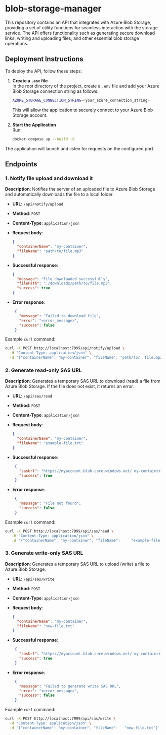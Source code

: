 # blob-storage-manager

This repository contains an API that integrates with Azure Blob Storage, providing a set of utility functions for seamless interaction with the storage service. The API offers functionality such as generating secure download links, writing and uploading files, and other essential blob storage operations.

## Deployment Instructions

To deploy the API, follow these steps:

1. **Create a `.env` file**  
   In the root directory of the project, create a `.env` file and add your Azure Blob Storage connection string as follows:

   ```bash
   AZURE_STORAGE_CONNECTION_STRING=<your_azure_connection_string>
   ```

   This will allow the application to securely connect to your Azure Blob Storage account.


2. **Start the Application**  
   Run:
    
   ```bash
   docker-compose up --build -d
   ```

The application will launch and listen for requests on the configured port.

## Endpoints

### 1. Notify file upload and download it

**Description**: Notifies the server of an uploaded file to Azure Blob Storage and automatically downloads the file to a local folder.

- **URL**: `/api/notify/upload`
- **Method**: `POST`
- **Content-Type**: `application/json`
- **Request body**:
  ```json
  {
    "containerName": "my-container",
    "fileName": "path/to/file.mp3"
  }
  ```

- **Successful response**:
  ```json
  {
    "message": "File downloaded successfully",
    "filePath": "./downloads/path/to/file.mp3",
    "success": true
  }
  ```

- **Error response**:
  ```json
   {
     "message": "Failed to download file",
     "error": "<error_message>",
     "success": false
   }
   ```

Example `curl` command:
   ```bash
   curl -X POST http://localhost:7999/api/notify/upload \
     -H "Content-Type: application/json" \
     -d '{"containerName": "my-container", "fileName": "path/to/  file.mp3"}'
   ```

### 2. Generate read-only SAS URL

**Description**: Generates a temporary SAS URL to download (read) a file from Azure Blob Storage. If the file does not exist, it returns an error.

- **URL**: `/api/sas/read`
- **Method**: `POST`
- **Content-Type**: `application/json`
- **Request body**:
  ```json
  {
    "containerName": "my-container",
    "fileName": "example-file.txt"
  }
   ```

- **Successful response**:
  ```json
   {
     "sasUrl": "https://myaccount.blob.core.windows.net/ my-container/example-file.txt?sp=r&st=2024-10-17...",
     "success": true
   }
  ```

- **Error response**:
  ```json
   {
     "message": "File not found",
     "success": false
   }
   ```

Example `curl` command:
   ```bash
   curl -X POST http://localhost:7999/api/sas/read \
      -H "Content-Type: application/json" \
      -d '{"containerName": "my-container", "fileName":     "example-file.txt"}'
   ```

### 3. Generate write-only SAS URL

**Description**: Generates a temporary SAS URL to upload (write) a file to Azure Blob Storage.

- **URL**: `/api/sas/write`
- **Method**: `POST`
- **Content-Type**: `application/json`
- **Request body**:
  ```json
  {
    "containerName": "my-container",
    "fileName": "new-file.txt"
  }
   ```

- **Successful response**:
  ```json
   {
     "sasUrl": "https://myaccount.blob.core.windows.net/ my-container/new-file.txt?sp=w&st=2024-10-17...",
     "success": true
   }
  ```

- **Error response**:
  ```json
   {
     "message": "Failed to generate write SAS URL",
     "error": "<error_message>",
     "success": false
   }
   ```

Example `curl` command:
   ```bash
   curl -X POST http://localhost:7999/api/sas/write \
     -H "Content-Type: application/json" \
     -d '{"containerName": "my-container", "fileName":   "new-file.txt"}'
   ```